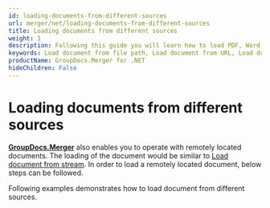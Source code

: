```yaml
---
id: loading-documents-from-different-sources
url: merger/net/loading-documents-from-different-sources
title: Loading documents from different sources
weight: 1
description: Following this guide you will learn how to load PDF, Word, Excel, PowerPoint documents by local file path, stream or URL for further processing with GroupDocs.Merger for .NET API.
keywords: Load document from file path, Load document from URL, Load document from stream
productName: GroupDocs.Merger for .NET
hideChildren: False
---
```

# Loading documents from different sources

[**GroupDocs.Merger**](https://products.groupdocs.com/merger/net) also enables you to operate with remotely located documents. The loading of the document would be similar to [Load document from stream](https://docs.groupdocs.com/display/mergernet/Load+document+from+stream). In order to load a remotely located document, below steps can be followed.

Following examples demonstrates how to load document from different sources.

